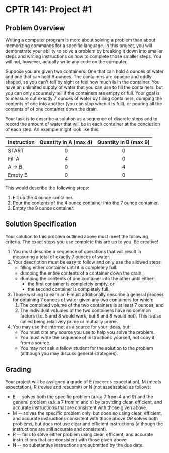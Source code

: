 # CPTR 141: Project #1

## Problem Overview
Writing a computer program is more about solving a problem than about
memorizing commands for a specific language.  In this project, you
will demonstrate your ability to solve a problem by breaking it down
into smaller steps and writing instructions on how to complete those
smaller steps.  You will not, however, actually write any code on the
computer.

Suppose you are given two containers: One that can hold 4 ounces of
water and one that can hold 9 ounces.  The containers are opaque and oddly
shaped, so you can't tell by sight or feel how much is in the
container.  You have an unlimited supply of water that you can use to
fill the containers, but you can only accurately tell if the containers 
are empty or full.  Your goal is to measure out exactly 7 ounces of
water by filling containers, dumping the contents of one into another
(you can stop when it is full), or pouring all the contents of of one
container down the drain.

Your task is to describe a solution as a sequence of discrete steps
and to record the amount of water that will be in each container at
the conclusion of each step.  An example might look like this:

| Instruction | Quantity in A (max 4) | Quantity in B (max 9) |
|-------------|:---------------------:|:---------------------:|
| START | 0 | 0 |
| Fill A | 4 | 0 |
| A -> B | 0 | 4 |
| Empty B | 0 | 0 |

This would describe the following steps:

1. Fill up the 4 ounce container.
2. Pour the contents of the 4 ounce container into the 7 ounce container.
3. Empty the 9 ounce container.


## Solution Specification
Your solution to this problem outlined above must meet the following
criteria.  The exact steps you use complete this are up to you.  Be
creative!

1. You must describe a sequence of operations that will result in
measuring a total of exactly 7 ounces of water.
2. Your description must be easy to follow and only use the allowed
steps:
    * filling either container until it is completely full.
    * dumping the entire contents of a container down the drain.
    * dumping the contents of one container into the other until either:
        * the first container is completely empty, or
        * the second container is completely full.
3. Those wishing to earn an E must additionally describe a general
process for obtaining 7 ounces of water given any two containers for
which:
    1. The combined volume of the two containers is at least 7 ounces, and
    2. The individual volumes of the two containers have no common
factors (i.e. 5 and 8 would work, but 6 and 8 would not).  This is
also called being relatively prime or mutually prime.
4. You may use the internet as a source for your ideas, but:
    * You must cite any source you use to help you solve the problem.
    * You must write the sequence of instructions yourself, not copy
it from a source.
    * You may not ask a fellow student for the solution to the problem
(although you may discuss general strategies).


## Grading

Your project will be assigned a grade of E (exceeds expectation),
M (meets expectation), R (revise and resubmit) or N (not assessable)
as follows:

- E -- solves both the specific problem (a.k.a 7 from 4 and 9) and the
general problem (a.k.a 7 from m and n) by providing clear, efficient,
and accurate instructions that are consistent with those given above.
- M -- solves the specific problem only, but does so using clear,
efficient, and accurate instructions consistent with those above *OR*
solves both problems, but does not use clear and efficient
instructions (although the instructions are still accurate and
consistent).
- R -- fails to solve either problem using clear, efficient, and
accurate instructions that are consistent with those given above.
- N -- no substantive instructions are submitted by the due date.